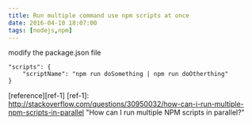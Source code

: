 ```yaml
---
title: Run multiple command use npm scripts at once
date: 2016-04-10 18:07:00
tags: [nodejs,npm]
---
```


modify the package.json file

    "scripts": {
        "scriptName": "npm run doSomething | npm run doOtherthing"
    }
<!--more-->

[reference][ref-1]
[ref-1]: http://stackoverflow.com/questions/30950032/how-can-i-run-multiple-npm-scripts-in-parallel "How can I run multiple NPM scripts in parallel?"

